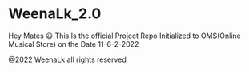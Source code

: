 # WeenaLk_2.0
Hey Mates 😃 This Is the official Project Repo Initialized to OMS(Online Musical Store) on the Date 11-6-2-2022

@2022 WeenaLk all rights reserved
